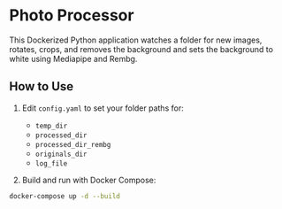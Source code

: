 # Photo Processor

This Dockerized Python application watches a folder for new images, rotates, crops, and removes the background and sets the background to white using Mediapipe and Rembg.

## How to Use

1. Edit `config.yaml` to set your folder paths for:
   - `temp_dir`
   - `processed_dir`
   - `processed_dir_rembg`
   - `originals_dir`
   - `log_file`

2. Build and run with Docker Compose:

```bash
docker-compose up -d --build
